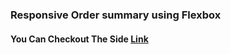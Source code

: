 ### Responsive Order summary using Flexbox

#### You Can Checkout The Side [Link](https://aritraghorai.github.io/Order-summary-component/)
